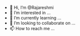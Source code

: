 - 👋 Hi, I’m @Rajareshmi
- 👀 I’m interested in ...
- 🌱 I’m currently learning ...
- 💞️ I’m looking to collaborate on ...
- 📫 How to reach me ...

<!---
Rajareshmi/Rajareshmi is a ✨ special ✨ repository because its `README.md` (this file) appears on your GitHub profile.
You can click the Preview link to take a look at your changes.
--->
